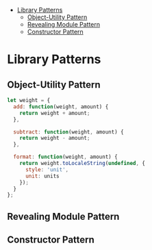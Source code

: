 - [Library Patterns](#library-patterns)
  - [Object-Utility Pattern](#object-utility-pattern)
  - [Revealing Module Pattern](#revealing-module-pattern)
  - [Constructor Pattern](#constructor-pattern)

# Library Patterns 

## Object-Utility Pattern

```js
let weight = {
  add: function(weight, amount) {
    return weight + amount;
  },

  subtract: function(weight, amount) {
    return weight - amount;
  },

  format: function(weight, amount) {
    return weight.toLocaleString(undefined, {
      style: 'unit',
      unit: units
    });
  }
};
```

## Revealing Module Pattern

## Constructor Pattern